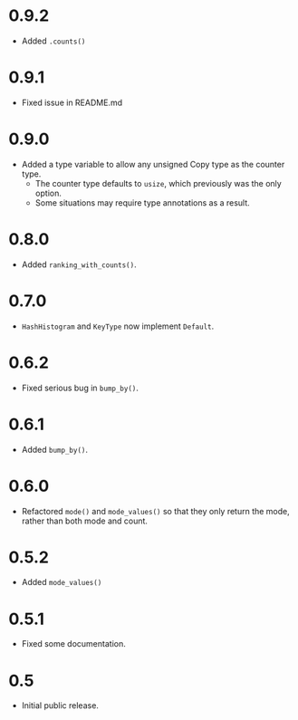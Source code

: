 # 0.9.2
* Added `.counts()`

# 0.9.1
* Fixed issue in README.md

# 0.9.0
* Added a type variable to allow any unsigned Copy type as the counter type.
  * The counter type defaults to `usize`, which previously was the only option.
  * Some situations may require type annotations as a result.

# 0.8.0
* Added `ranking_with_counts()`.

# 0.7.0
* `HashHistogram` and `KeyType` now implement `Default`.

# 0.6.2
* Fixed serious bug in `bump_by()`.

# 0.6.1
* Added `bump_by()`.

# 0.6.0
* Refactored `mode()` and `mode_values()` so that they only return the mode, rather than both mode and count.

# 0.5.2
* Added `mode_values()`

# 0.5.1
* Fixed some documentation.

# 0.5 
* Initial public release.

